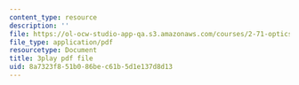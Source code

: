 ```yaml
---
content_type: resource
description: ''
file: https://ol-ocw-studio-app-qa.s3.amazonaws.com/courses/2-71-optics-spring-2009/8a7323f851b086bec61b5d1e137d8d13_VHIJPHqwV_0.pdf
file_type: application/pdf
resourcetype: Document
title: 3play pdf file
uid: 8a7323f8-51b0-86be-c61b-5d1e137d8d13
---
```

